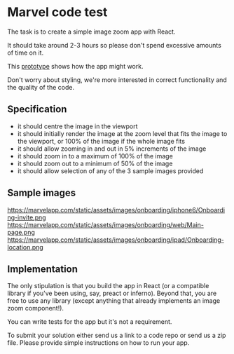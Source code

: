 # Marvel code test
The task is to create a simple image zoom app with React.

It should take around 2-3 hours so please don't spend excessive amounts of time on it.

This [prototype](https://marvelapp.com/1gcfd93/) shows how the app might work.

Don't worry about styling, we're more interested in correct functionality and the quality of the code.

## Specification
* it should centre the image in the viewport
* it should initially render the image at the zoom level that fits the image to the viewport, or 100% of the image if the whole image fits
* it should allow zooming in and out in 5% increments of the image
* it should zoom in to a maximum of 100% of the image
* it should zoom out to a minimum of 50% of the image
* it should allow selection of any of the 3 sample images provided

## Sample images
https://marvelapp.com/static/assets/images/onboarding/iphone6/Onboarding-invite.png
https://marvelapp.com/static/assets/images/onboarding/web/Main-page.png
https://marvelapp.com/static/assets/images/onboarding/ipad/Onboarding-location.png

## Implementation
The only stipulation is that you build the app in React (or a compatible library if you've been using, say, preact or inferno). Beyond that, you are free to use any library (except anything that already implements an image zoom component!).

You can write tests for the app but it's not a requirement.

To submit your solution either send us a link to a code repo or send us a zip file. Please provide simple instructions on how to run your app.
